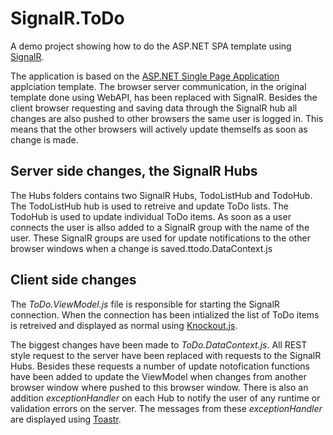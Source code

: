 SignalR.ToDo
============

A demo project showing how to do the ASP.NET SPA template using [SignalR](http://signalr.net/).

The application is based on the [ASP.NET Single Page Application](http://www.asp.net/single-page-application) applciation template. The browser server communication, in the original template done using WebAPI, has been replaced with SignalR. Besides the client browser requesting and saving data through the SignalR hub all changes are also pushed to other browsers the same user is logged in. This means that the other browsers will actively update themselfs as soon as change is made.

## Server side changes, the SignalR Hubs

The Hubs folders contains two SignalR Hubs, TodoListHub and TodoHub. The TodoListHub hub is used to retreive and update ToDo lists. The TodoHub is used to update individual ToDo items. As soon as a user connects the user is allso added to a SignalR group with the name of the user. These SignalR groups are used for update notifications to the other browser windows when a change is saved.ttodo.DataContext.js

## Client side changes

The *ToDo.ViewModel.js* file is responsible for starting the SignalR connection. When the connection has been intialized the list of ToDo items is retreived and displayed as normal using [Knockout.js](http://knockoutjs.com).

The biggest changes have been made to *ToDo.DataContext.js*. All REST style request to the server have been replaced with requests to the SignalR Hubs. Besides these requests a number of update notofication functions have been added to update the ViewModel when changes from another browser window where pushed to this browser window. There is also an addition *exceptionHandler* on each Hub to notify the user of any runtime or validation errors on the server. The messages from these *exceptionHandler* are displayed using [Toastr](https://github.com/CodeSeven/toastr).
